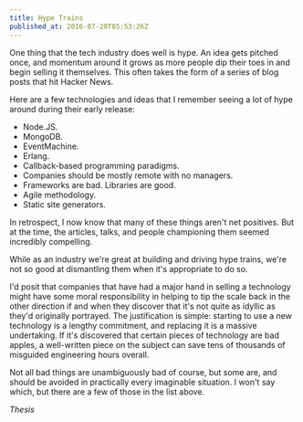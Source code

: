 ```yaml
---
title: Hype Trains
published_at: 2016-07-20T05:53:26Z
---
```


One thing that the tech industry does well is hype. An idea gets pitched once,
and momentum around it grows as more people dip their toes in and begin selling
it themselves. This often takes the form of a series of blog posts that hit
Hacker News.

Here are a few technologies and ideas that I remember seeing a lot of hype
around during their early release:

* Node.JS.
* MongoDB.
* EventMachine.
* Erlang.
* Callback-based programming paradigms.
* Companies should be mostly remote with no managers.
* Frameworks are bad. Libraries are good.
* Agile methodology.
* Static site generators.

In retrospect, I now know that many of these things aren't net positives. But
at the time, the articles, talks, and people championing them seemed incredibly
compelling.

While as an industry we're great at building and driving hype trains, we're not
so good at dismantling them when it's appropriate to do so.

I'd posit that companies that have had a major hand in selling a technology
might have some moral responsibility in helping to tip the scale back in the
other direction if and when they discover that it's not quite as idyllic as
they'd originally portrayed. The justification is simple: starting to use a new
technology is a lengthy commitment, and replacing it is a massive undertaking.
If it's discovered that certain pieces of technology are bad apples, a
well-written piece on the subject can save tens of thousands of misguided
engineering hours overall.

Not all bad things are unambiguously bad of course, but some are, and should be
avoided in practically every imaginable situation. I won't say which, but there
are a few of those in the list above.

_Thesis_
